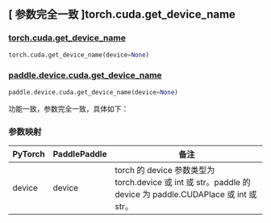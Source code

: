 ## [ 参数完全一致 ]torch.cuda.get_device_name

### [torch.cuda.get_device_name](https://pytorch.org/docs/stable/generated/torch.cuda.get_device_name.html)

```python
torch.cuda.get_device_name(device=None)
```

### [paddle.device.cuda.get_device_name](https://www.paddlepaddle.org.cn/documentation/docs/zh/develop/api/paddle/device/cuda/get_device_name_cn.html)

```python
paddle.device.cuda.get_device_name(device=None)
```

功能一致，参数完全一致，具体如下：

### 参数映射

| PyTorch | PaddlePaddle | 备注                                                                                            |
|---------|--------------|-----------------------------------------------------------------------------------------------|
| device  | device       | torch 的 device 参数类型为 torch.device 或 int 或 str。paddle 的 device 为 paddle.CUDAPlace 或 int 或 str。 |
